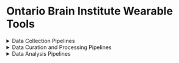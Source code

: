 # Ontario Brain Institute Wearable Tools

<details><summary>Data Collection Pipelines</summary>
&nbsp;

Discuss different wearable tools...

</details>

<details><summary>Data Curation and Processing Pipelines</summary>
&nbsp;
  
| Tool/Pipeline | Description | Requirements | Compute Location | Research Program(s) |
| ---------------- | ----------- | --------------------------- | ----------- | ---------|
| [RStudio](https://www.rstudio.com/) | Software used to write R scripts to wrangle wearables data | N/A | At the lab | CAN-BIND |
| Nimbalwear (to be released!) | Python package that is used for wearables data curation and analysis. Will be able to run 6 different pipelines <br> <blockquote><details><summary>Organization Pipeline</summary>Pipeline used to organize wearables data before processing. </details></blockquote> <blockquote><details><summary> Conversion Pipeline</summary> Pipeline that converts compressed binary files into standardized European Data Format (EDF)</details></blockquote> <blockquote><details><summary>Synchronization Pipeline</summary>Pipeline that synchronizes data based on known movements (including naturalistic movements) </details></blockquote> <blockquote><details><summary>Event Detection Pipeline</summary>Pipeline that detects bouts of sleep,walking, non-wear events and other events. </details></blockquote> <blockquote><details><summary>Feature Extraction Pipeline</summary>Pipeline that extracts features of bouts (length/duration, frequency, macrolevel, stride, step times).</details> </blockquote> <blockquote><details><summary>Analysis Pipeline</summary>Pipeline that performs analysis on wearables data. </details></blockquote> | Python, Numpy, Pandas, scipy | At the lab | ONDRI |

</details>

<details><summary>Data Analysis Pipelines</summary></details>
